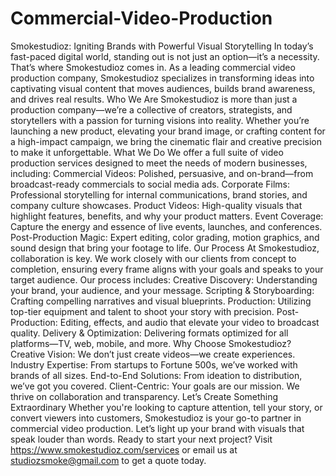 # Commercial-Video-Production
Smokestudioz: Igniting Brands with Powerful Visual Storytelling
In today’s fast-paced digital world, standing out is not just an option—it’s a necessity. That’s where Smokestudioz comes in. As a leading commercial video production company, Smokestudioz specializes in transforming ideas into captivating visual content that moves audiences, builds brand awareness, and drives real results.
Who We Are
Smokestudioz is more than just a production company—we’re a collective of creators, strategists, and storytellers with a passion for turning visions into reality. Whether you’re launching a new product, elevating your brand image, or crafting content for a high-impact campaign, we bring the cinematic flair and creative precision to make it unforgettable.
What We Do
We offer a full suite of video production services designed to meet the needs of modern businesses, including:
Commercial Videos: Polished, persuasive, and on-brand—from broadcast-ready commercials to social media ads.
Corporate Films: Professional storytelling for internal communications, brand stories, and company culture showcases.
Product Videos: High-quality visuals that highlight features, benefits, and why your product matters.
Event Coverage: Capture the energy and essence of live events, launches, and conferences.
Post-Production Magic: Expert editing, color grading, motion graphics, and sound design that bring your footage to life.
Our Process
At Smokestudioz, collaboration is key. We work closely with our clients from concept to completion, ensuring every frame aligns with your goals and speaks to your target audience. Our process includes:
Creative Discovery: Understanding your brand, your audience, and your message.
Scripting & Storyboarding: Crafting compelling narratives and visual blueprints.
Production: Utilizing top-tier equipment and talent to shoot your story with precision.
Post-Production: Editing, effects, and audio that elevate your video to broadcast quality.
Delivery & Optimization: Delivering formats optimized for all platforms—TV, web, mobile, and more.
Why Choose Smokestudioz?
Creative Vision: We don’t just create videos—we create experiences.
Industry Expertise: From startups to Fortune 500s, we’ve worked with brands of all sizes.
End-to-End Solutions: From ideation to distribution, we’ve got you covered.
Client-Centric: Your goals are our mission. We thrive on collaboration and transparency.
Let’s Create Something Extraordinary
Whether you're looking to capture attention, tell your story, or convert viewers into customers, Smokestudioz is your go-to partner in commercial video production. Let’s light up your brand with visuals that speak louder than words.
Ready to start your next project?
Visit https://www.smokestudioz.com/services or email us at studiozsmoke@gmail.com  to get a quote today.
